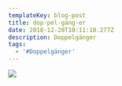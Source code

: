 ```yaml
---
templateKey: blog-post
title: dop·pel·gäng·er
date: 2018-12-28T10:11:10.277Z
description: Doppelgänger
tags:
  - '#Doppelgänger'
---
```

![](/img/1221181421.jpg)
